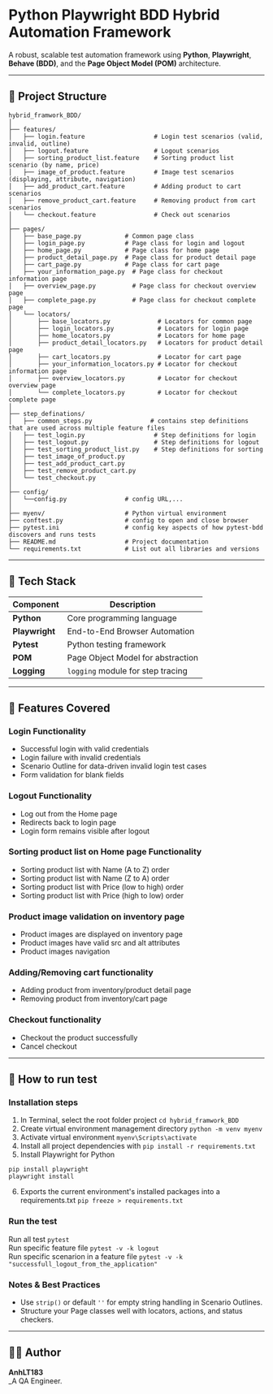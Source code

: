 # Python Playwright BDD Hybrid Automation Framework

A robust, scalable test automation framework using **Python**, **Playwright**, **Behave (BDD)**, and the **Page Object Model (POM)** architecture.

---

## 🧱 Project Structure

```
hybrid_framwork_BDD/
│
├── features/
│   ├── login.feature                   # Login test scenarios (valid, invalid, outline)
│   ├── logout.feature                  # Logout scenarios
│   ├── sorting_product_list.feature    # Sorting product list scenario (by name, price)
│   ├── image_of_product.feature        # Image test scenarios (displaying, attribute, navigation)
│   ├── add_product_cart.feature        # Adding product to cart scenarios
│   ├── remove_product_cart.feature     # Removing product from cart scenarios
│   └── checkout.feature                # Check out scenarios   
│
├── pages/
│   ├── base_page.py            # Common page class
│   ├── login_page.py           # Page class for login and logout
│   ├── home_page.py            # Page class for home page
│   ├── product_detail_page.py  # Page class for product detail page
│   ├── cart_page.py            # Page class for cart page
│   ├── your_information_page.py  # Page class for checkout information page
│   ├── overview_page.py          # Page class for checkout overview page  
│   ├── complete_page.py          # Page class for checkout complete page  
│   └── locators/
│       ├── base_locators.py             # Locators for common page   
│       ├── login_locators.py            # Locators for login page
│       ├── home_locators.py             # Locators for home page
│       ├── product_detail_locators.py   # Locators for product detail page   
│       ├── cart_locators.py             # Locator for cart page   
│       ├── your_information_locators.py # Locator for checkout information page
│       ├── overview_locators.py         # Locator for checkout overview page
│       └── complete_locators.py         # Locator for checkout complete page
│
├── step_definations/
│   ├── common_steps.py                # contains step definitions that are used across multiple feature files    
│   ├── test_login.py                   # Step definitions for login
│   ├── test_logout.py                  # Step definitions for logout
│   ├── test_sorting_product_list.py    # Step definitions for sorting
│   ├── test_image_of_product.py
│   ├── test_add_product_cart.py
│   ├── test_remove_product_cart.py
│   └── test_checkout.py    
│
├── config/
│   └──config.py                # config URL,...      
│
├── myenv/                      # Python virtual environment
├── conftest.py                 # config to open and close browser  
├── pytest.ini                  # config key aspects of how pytest-bdd discovers and runs tests
├── README.md                   # Project documentation
└── requirements.txt            # List out all libraries and versions
```

---

## 🤖 Tech Stack

| Component       | Description                           |
|---------------  |---------------------------------------|
| **Python**      | Core programming language             |
| **Playwright**  | End-to-End Browser Automation         |
| **Pytest**      | Python testing framework              |
| **POM**         | Page Object Model for abstraction     |
| **Logging**     | `logging` module for step tracing     |

---

## 🌊 Features Covered

### **Login Functionality**

- Successful login with valid credentials  
- Login failure with invalid credentials  
- Scenario Outline for data-driven invalid login test cases  
- Form validation for blank fields

### **Logout Functionality**

- Log out from the Home page  
- Redirects back to login page  
- Login form remains visible after logout  

### **Sorting product list on Home page Functionality**

- Sorting product list with Name (A to Z) order 
- Sorting product list with Name (Z to A) order  
- Sorting product list with Price (low to high) order  
- Sorting product list with Price (high to low) order  

### **Product image validation on inventory page**

- Product images are displayed on inventory page
- Product images have valid src and alt attributes
- Product images navigation

### **Adding/Removing cart functionality**

- Adding product from inventory/product detail page
- Removing product from inventory/cart page

### **Checkout functionality**

- Checkout the product successfully
- Cancel checkout
---

## 🏃 How to run test  

### **Installation steps**

1. In Terminal, select the root folder project `cd hybrid_framwork_BDD`
2. Create virtual environment management directory `python -m venv myenv`
3. Activate virtual environment `myenv\Scripts\activate`
4. Install all project dependencies with `pip install -r requirements.txt`
5. Install Playwright for Python
```
pip install playwright
playwright install
```
6. Exports the current environment's installed packages into a requirements.txt `pip freeze > requirements.txt`

### **Run the test**

Run all test `pytest`  
Run specific feature file `pytest -v -k logout`  
Run specific scenarion in a feature file `pytest -v -k "successfull_logout_from_the_application"`  

### **Notes & Best Practices**

- Use `strip()` or default `''` for empty string handling in Scenario Outlines.
- Structure your Page classes well with locators, actions, and status checkers.

---

## 👨‍🚀 Author

**AnhLT183**  
_A QA Engineer.